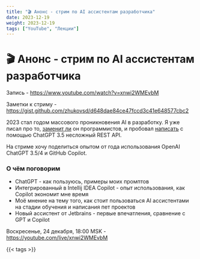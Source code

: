 ```yaml
---
title: "🎬 Анонс - стрим по AI ассистентам разработчика"
date: 2023-12-19
weight: 2023-12-19
tags: ["YouTube", "Лекции"]
---
```


# 🎬 Анонс - стрим по AI ассистентам разработчика

Запись - https://www.youtube.com/watch?v=xnwi2WMEvbM

Заметки к стриму - https://gist.github.com/zhukovsd/d648dae84ce47fccd3c41e648577cbc2

2023 стал годом массового проникновения AI в разработку. Я уже писал про то, [заменит ли](https://t.me/zhukovsd_it_mentor/31) он программистов, и пробовал [написать](https://t.me/zhukovsd_it_mentor/24) с помощью ChatGPT 3.5 несложный REST API.

На стриме хочу поделиться опытом от года использования OpenAI ChatGPT 3.5/4 и GitHub Copilot.

### О чём поговорим

- ChatGPT - как пользуюсь, примеры моих промптов
- Интегрированный в Intellij IDEA Copilot - опыт использования, как Copilot экономит мне время
- Моё мнение на тему того, как стоит пользоваться AI ассистентами на стадии обучения и написания пет проектов
- Новый ассистент от Jetbrains - первые впечатления, сравнение с GPT и Copilot

Воскресенье, 24 декабря, 18:00 MSK - https://youtube.com/live/xnwi2WMEvbM

{{< tags >}}